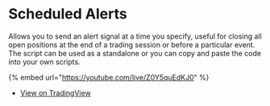 # Scheduled Alerts

Allows you to send an alert signal at a time you specify, useful for closing all open positions at the end of a trading session or before a particular event. The script can be used as a standalone or you can copy and paste the code into your own scripts.

{% embed url="https://youtube.com/live/Z0Y5quEdKJ0" %}

* [View on TradingView](https://www.tradingview.com/script/wEYIjdUI-TradersPost-Scheduled-Alert/)
